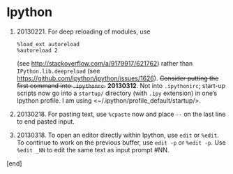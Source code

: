 Ipython
=======

1.  ​20130221. For deep reloading of modules, use

        %load_ext autoreload
        %autoreload 2

    (see <http://stackoverflow.com/a/9179917/621762>) rather than
    `IPython.lib.deepreload` (see
    <https://github.com/ipython/ipython/issues/1626>). ~~Consider
    putting the first command into `.ipythonrc`.~~ **20130312**. Not
    into `.ipythonirc`; start-up scripts now go into a `startup/`
    directory (with `.ipy` extension) in one’s Ipython profile. I am
    using <~/.ipython/profile\_default/startup/>.

2.  ​20130218. For pasting text, use `%cpaste` now and place `--` on the
    last line to end pasted input.

3.  ​20130318. To open an editor directly within Ipython, use `edit` or
    `%edit`. To continue to work on the previous buffer, use `edit -p`
    or `%edit -p`. Use `%edit _NN` to edit the same text as input prompt
    \#NN.

[end]
